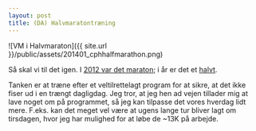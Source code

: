 ```yaml
---
layout: post
title: (DA) Halvmaratontræning
---
```


![VM i Halvmaraton]({{ site.url }}/public/assets/201401_cphhalfmarathon.png)

Så skal vi til det igen. I [2012 var det maraton](/marathon.html); i år er det et [halvt](/halfmarathon2014.html).

Tanken er at træne efter et veltilrettelagt program for at sikre, at det ikke fiser ud i en trængt dagligdag. Jeg tror, at jeg hen ad vejen tillader mig at lave noget om på programmet, så jeg kan tilpasse det vores hverdag lidt mere. F.eks. kan det meget vel være at ugens lange tur bliver lagt om tirsdagen, hvor jeg har mulighed for at løbe de ~13K på arbejde.
